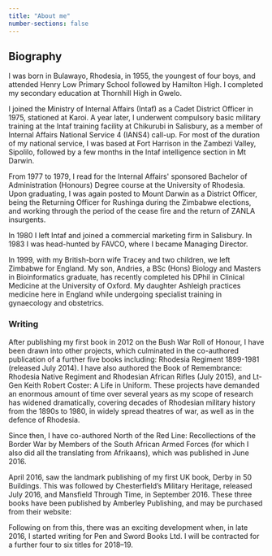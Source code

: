 ```yaml
---
title: "About me"
number-sections: false
---
```


## Biography

I was born in Bulawayo, Rhodesia, in 1955, the youngest of four boys, and attended Henry Low Primary School followed by Hamilton High. I completed my secondary education at Thornhill High in Gwelo.

I joined the Ministry of Internal Affairs (Intaf) as a Cadet District Officer  in 1975, stationed at Karoi. A year later, I underwent compulsory basic military training at the Intaf training facility at Chikurubi in Salisbury, as a member of Internal Affairs National Service 4 (IANS4) call-up. For most of the duration of my national service, I was based at Fort Harrison in the Zambezi Valley, Sipolilo, followed by a few months in the Intaf intelligence section in Mt Darwin. 

From 1977 to 1979, I read for the  Internal Affairs' sponsored Bachelor of Administration (Honours) Degree course at the University of Rhodesia. Upon graduating, I was again posted to Mount Darwin as a District Officer, being the Returning Officer for Rushinga during the Zimbabwe elections, and working through the period of the cease fire and the return of ZANLA insurgents. 

In 1980 I left Intaf and joined a commercial marketing firm in Salisbury. In 1983 I was head-hunted by FAVCO, where I became Managing Director. 

In 1999, with my British-born wife Tracey and two children, we left Zimbabwe for England. My son, Andries, a BSc (Hons) Biology and Masters in Bioinformatics graduate,  has recently completed his DPhil in Clinical Medicine at the University of Oxford. My daughter Ashleigh practices medicine here in England while undergoing specialist training in gynaecology and obstetrics.​​

### Writing

​After publishing my first book in 2012 on the Bush War Roll of Honour, I have been drawn into other projects, which culminated in the co-authored publication of a further five books including: Rhodesia Regiment 1899-1981 (released July 2014). I have also authored the Book of Remembrance: Rhodesia Native Regiment and Rhodesian African Rifles (July 2015), and Lt-Gen Keith Robert Coster: A Life in Uniform. These projects have demanded an enormous amount of time over several years as my scope of research has widened dramatically, covering decades of Rhodesian military history from the 1890s to 1980, in widely spread theatres of war, as well as in the defence of Rhodesia.

Since then, I have co-authored North of the Red Line: Recollections of the Border War by Members of the South African Armed Forces (for which I also did all the translating from Afrikaans), which was published in June 2016.

April 2016, saw the landmark publishing of my first UK book, Derby in 50 Buildings. This was followed by Chesterfield’s Military Heritage, released July 2016, and Mansfield Through Time, in September 2016. These three books have been published by Amberley Publishing, and may be purchased from their website:

Following on from this, there was an exciting development when, in late 2016, I started writing for Pen and Sword Books Ltd.  I will be contracted for a further four to six titles for 2018–19.